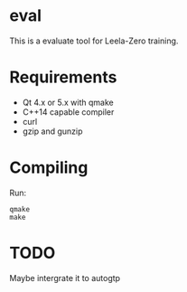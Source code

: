 # eval

This is a evaluate tool for Leela-Zero training. 

# Requirements

* Qt 4.x or 5.x with qmake
* C++14 capable compiler
* curl
* gzip and gunzip

# Compiling

Run:

    qmake
    make

# TODO

Maybe intergrate it to autogtp

